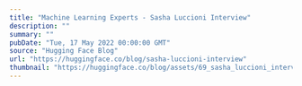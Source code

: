 ```yaml
---
title: "Machine Learning Experts - Sasha Luccioni Interview"
description: ""
summary: ""
pubDate: "Tue, 17 May 2022 00:00:00 GMT"
source: "Hugging Face Blog"
url: "https://huggingface.co/blog/sasha-luccioni-interview"
thumbnail: "https://huggingface.co/blog/assets/69_sasha_luccioni_interview/thumbnail.png"
---
```


